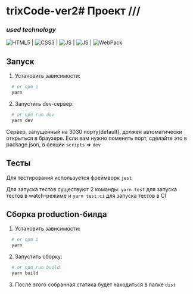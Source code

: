 # trixCode-ver2# Проект ///


### _used technology_

![HTML5](https://img.icons8.com/color/50/000000/html-5--v1.png) | ![CSS3](https://img.icons8.com/color/48/000000/css3.png) | ![JS](https://img.icons8.com/color/48/000000/javascript--v1.png) | ![JS](https://img.icons8.com/color/48/000000/nodejs.png) | ![WebPack](https://img.icons8.com/color/48/000000/webpack.png)




## Запуск

1. Установить зависимости:
```bash
  # or npm i
  yarn
```

2. Запустить dev-сервер:
```bash
  # or npm run dev
  yarn dev
```
Сервер, запущенный на 3030 порту(default), должен автоматически открыться в браузере. Если вам нужно поменять порт, сделайте это в package.json, в секции `scripts` => `dev`

## Тесты
Для тестирования используется фреймворк `jest`

Для запуска тестов существуют 2 команды: `yarn test` для запуска тестов в watch-режиме и `yarn test:ci` для запуска тестов в CI

## Сборка production-билда

1. Установить зависимости:
```bash
  # or npm i
  yarn
```

2. Запустить сборку:
```bash
  # or npm run build
  yarn build
```

3. После этого собранная статика будет находиться в папке `dist`
